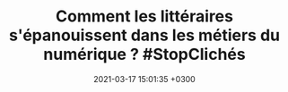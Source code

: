---
title: "Comment les littéraires s'épanouissent dans les métiers du numérique ? #StopClichés"
date:   2021-03-17 15:01:35 +0300
image: '/images/litteraire-numerique.png'
image_alt: "Miniature de l'article avec les portraits d'Alexia Buclet et Frédéric Bardeau par Sandrine Delage pour son blog mère/fille 2.0"
targeturl: "https://www.digitaltruelife.com/2021/02/litteraires-metiers-numerique-stopcliches.html"
description: "Interview par Sandrine Delage pour son blog mère/fille 2.0 en mars 2021."
tags: [Interview]
---